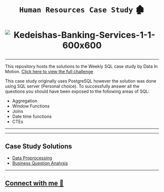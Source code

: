 

# <p align="center" style="margin-top: 0px;">  **`Human Resources Case Study`** 🏚️
 
  
  
# <p align="center" style="margin-top: 0px;">  ![Kedeishas-Banking-Services-1-1-600x600](https://github.com/idada29/All-SQL-Analysis/assets/22597020/781dccdc-90dc-465d-b588-26df3a4f95e9)

 
---
This repository hosts the solutions to the Weekly SQL case study by Data In Motion. [Click here to view the full challenge](https://d-i-motion.com/lessons/kedeishas-banking-services/)
  
This case study originally uses PostgreSQL however the solution was done using SQL server (Personal choice). To successfully answer all the questions you should have been exposed to the following areas of SQL:

- Aggregation
- Window Functions
- Joins
- Date time functions
- CTEs

---
  
---
## Case Study Solutions
- [Data Proprocessing](https://github.com/idada29/The_Tiny_Shop/tree/main/Data_Processing)
- [Business Question Analysis](https://github.com/idada29/The_Tiny_Shop/blob/main/Business_Questions/readme.md)   
---

## [Connect with me 🔵](https://www.linkedin.com/in/isaac-dada-24ba6ab3)


